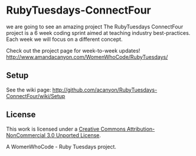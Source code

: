 # RubyTuesdays-ConnectFour
we are going to see an amazing project
The RubyTuesdays ConnectFour project is a 6 week coding sprint aimed at teaching industry best-practices. Each week we will focus on a different concept. 

Check out the project page for week-to-week updates!
http://www.amandacanyon.com/WomenWhoCode/RubyTuesdays/

## Setup 
See the wiki page: http://github.com/acanyon/RubyTuesdays-ConnectFour/wiki/Setup


## License 
This work is licensed under a [Creative Commons Attribution-NonCommercial 3.0 Unported License](http://creativecommons.org/licenses/by-nc/3.0/deed.en_US). 



A WomenWhoCode - Ruby Tuesdays project.
